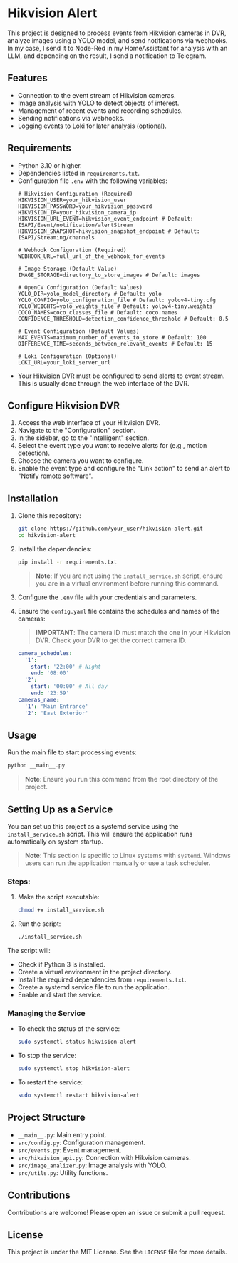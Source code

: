 # Hikvision Alert

This project is designed to process events from Hikvision cameras in DVR, analyze images using a YOLO model, and send notifications via webhooks. In my case, I send it to Node-Red in my HomeAssistant for analysis with an LLM, and depending on the result, I send a notification to Telegram.

## Features
- Connection to the event stream of Hikvision cameras.
- Image analysis with YOLO to detect objects of interest.
- Management of recent events and recording schedules.
- Sending notifications via webhooks.
- Logging events to Loki for later analysis (optional).

## Requirements
- Python 3.10 or higher.
- Dependencies listed in `requirements.txt`.
- Configuration file `.env` with the following variables:
  ```env
  # Hikvision Configuration (Required)
  HIKVISION_USER=your_hikvision_user
  HIKVISION_PASSWORD=your_hikvision_password
  HIKVISION_IP=your_hikvision_camera_ip
  HIKVISION_URL_EVENT=hikvision_event_endpoint # Default: ISAPI/Event/notification/alertStream
  HIKVISION_SNAPSHOT=hikvision_snapshot_endpoint # Default: ISAPI/Streaming/channels

  # Webhook Configuration (Required)
  WEBHOOK_URL=full_url_of_the_webhook_for_events

  # Image Storage (Default Value)
  IMAGE_STORAGE=directory_to_store_images # Default: images

  # OpenCV Configuration (Default Values)
  YOLO_DIR=yolo_model_directory # Default: yolo
  YOLO_CONFIG=yolo_configuration_file # Default: yolov4-tiny.cfg
  YOLO_WEIGHTS=yolo_weights_file # Default: yolov4-tiny.weights
  COCO_NAMES=coco_classes_file # Default: coco.names
  CONFIDENCE_THRESHOLD=detection_confidence_threshold # Default: 0.5

  # Event Configuration (Default Values)
  MAX_EVENTS=maximum_number_of_events_to_store # Default: 100
  DIFFERENCE_TIME=seconds_between_relevant_events # Default: 15

  # Loki Configuration (Optional)
  LOKI_URL=your_loki_server_url
  ```
- Your Hikvision DVR must be configured to send alerts to event stream. This is usually done through the web interface of the DVR.

## Configure Hikvision DVR

1. Access the web interface of your Hikvision DVR.
2. Navigate to the "Configuration" section.
3. In the sidebar, go to the "Intelligent" section.
4. Select the event type you want to receive alerts for (e.g., motion detection).
5. Choose the camera you want to configure.
6. Enable the event type and configure the "Link action" to send an alert to "Notify remote software".

## Installation
1. Clone this repository:
   ```bash
   git clone https://github.com/your_user/hikvision-alert.git
   cd hikvision-alert
   ```

2. Install the dependencies:
   ```bash
   pip install -r requirements.txt
   ```
   > **Note**: If you are not using the `install_service.sh` script, ensure you are in a virtual environment before running this command.

3. Configure the `.env` file with your credentials and parameters.

4. Ensure the `config.yaml` file contains the schedules and names of the cameras:

   > **IMPORTANT**: The camera ID must match the one in your Hikvision DVR. Check your DVR to get the correct camera ID.

   ```yaml
   camera_schedules:
     '1':
       start: '22:00' # Night
       end: '08:00'
     '2':
       start: '00:00' # All day
       end: '23:59'
   cameras_name:
     '1': 'Main Entrance'
     '2': 'East Exterior'
   ```

## Usage
Run the main file to start processing events:
```bash
python __main__.py
```
> **Note**: Ensure you run this command from the root directory of the project.

## Setting Up as a Service

You can set up this project as a systemd service using the `install_service.sh` script. This will ensure the application runs automatically on system startup.

> **Note**: This section is specific to Linux systems with `systemd`. Windows users can run the application manually or use a task scheduler.

### Steps:
1. Make the script executable:
   ```bash
   chmod +x install_service.sh
   ```

2. Run the script:
   ```bash
   ./install_service.sh
   ```

The script will:
- Check if Python 3 is installed.
- Create a virtual environment in the project directory.
- Install the required dependencies from `requirements.txt`.
- Create a systemd service file to run the application.
- Enable and start the service.

### Managing the Service
- To check the status of the service:
  ```bash
  sudo systemctl status hikvision-alert
  ```

- To stop the service:
  ```bash
  sudo systemctl stop hikvision-alert
  ```

- To restart the service:
  ```bash
  sudo systemctl restart hikvision-alert
  ```

## Project Structure
- `__main__.py`: Main entry point.
- `src/config.py`: Configuration management.
- `src/events.py`: Event management.
- `src/hikvision_api.py`: Connection with Hikvision cameras.
- `src/image_analizer.py`: Image analysis with YOLO.
- `src/utils.py`: Utility functions.

## Contributions
Contributions are welcome! Please open an issue or submit a pull request.

## License
This project is under the MIT License. See the `LICENSE` file for more details.
